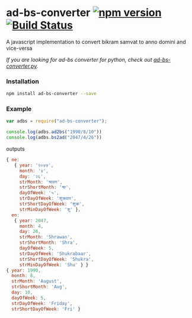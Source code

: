 # ad-bs-converter [![npm version](https://badge.fury.io/js/ad-bs-converter.svg)](http://badge.fury.io/js/ad-bs-converter) [![Build Status](https://travis-ci.org/techgaun/ad-bs-converter.svg?branch=master)](https://travis-ci.org/techgaun/ad-bs-converter)
A javascript implementation to convert bikram samvat to anno domini and vice-versa

_If you are looking for ad-bs converter for python, check out [ad-bs-converter.py](https://github.com/techgaun/ad-bs-converter.py)._

### Installation
```bash
npm install ad-bs-converter --save
```

### Example
```javascript
var adbs = require("ad-bs-converter");

console.log(adbs.ad2bs("1990/8/10"))
console.log(adbs.bs2ad("2047/4/26"))
```

outputs

```javascript
{ ne: 
   { year: '२०४७',
     month: '४',
     day: '२६',
     strMonth: 'श्रावण',
     strShortMonth: 'श्रा',
     dayOfWeek: '५',
     strDayOfWeek: 'शुक्रवार',
     strShortDayOfWeek: 'शुक्र',
     strMinDayOfWeek: 'शु' },
  en: 
   { year: 2047,
     month: 4,
     day: 26,
     strMonth: 'Shrawan',
     strShortMonth: 'Shra',
     dayOfWeek: 5,
     strDayOfWeek: 'Shukrabaar',
     strShortDayOfWeek: 'Shukra',
     strMinDayOfWeek: 'Shu' } }
{ year: 1990,
  month: 8,
  strMonth: 'August',
  strShortMonth: 'Aug',
  day: 10,
  dayOfWeek: 5,
  strDayOfWeek: 'Friday',
  strShortDayOfWeek: 'Fri' }
```
